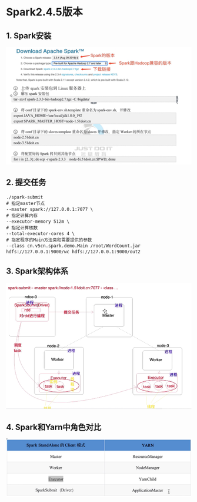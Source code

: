 # Spark2.4.5版本

## 1. Spark安装
![Spark安装](./img/WX20200420-222719.png)

## 2. 提交任务

```shell script
./spark-submit 
# 指定master节点
--master spark://127.0.0.1:7077 \
# 指定计算内存
--executor-memory 512m \
# 指定计算核数
--total-executor-cores 4 \
# 指定程序的Main方法类和需要提供的参数
--class cn.v5cn.spark.demo.Main /root/WordCount.jar hdfs://127.0.0.1:9000/wc hdfs://127.0.0.1:9000/out2
```
## 3. Spark架构体系
![park架构体系](./img/WX20200420-221817.png)

## 4. Spark和Yarn中角色对比
![Spark和Yarm中角色对比](./img/WX20200420-222407.png)